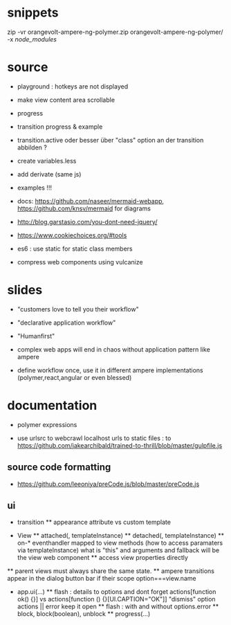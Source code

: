 # snippets

zip -vr orangevolt-ampere-ng-polymer.zip orangevolt-ampere-ng-polymer/ -x *node_modules*

# source

* playground : hotkeys are not displayed

* make view content area scrollable

* progress

* transition progress & example

* transition.active oder besser über "class" option an der transition abbilden ?

* create variables.less

* add <ampere-app> derivate <ampere-wizard> (same js)

* examples !!!

* docs: https://github.com/naseer/mermaid-webapp, https://github.com/knsv/mermaid for diagrams

* http://blog.garstasio.com/you-dont-need-jquery/

* https://www.cookiechoices.org/#tools

* es6 : use static for static class members

* compress web components using vulcanize

# slides

* "customers love to tell you their workflow"

* "declarative application workflow"

* "Humanfirst"

* complex web apps will end in chaos without application pattern like ampere

* define workflow once, use it in different ampere implementations (polymer,react,angular or even blessed)

# documentation

* polymer expressions

* use urlsrc to webcrawl localhost urls to static files : to https://github.com/jakearchibald/trained-to-thrill/blob/master/gulpfile.js

## source code formatting
* https://github.com/leeoniya/preCode.js/blob/master/preCode.js

## ui

* transition
** appearance attribute vs custom template

* View
** attached(<ampere-view>, templateInstance)
** detached(<ampere-view>, templateInstance)
** on-* eventhandler mapped to view methods (how to access paramaters via templateInstance) what is "this" and arguments and fallback will be the view web component
** access view properties directly

** parent views must always share the same state.
** ampere transitions appear in the dialog button bar if their scope option===view.name

* app.ui(...)
** flash : details to options and dont forget actions[function ok() {}] vs actions[function () {}[UI.CAPTION="OK"]]
        "dismiss" option actions || error keep it open
** flash : with and without options.error
** block, block(boolean), unblock
** progress(...)

